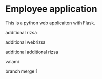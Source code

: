 # Employee application

This is a python web applicaiton with Flask.

additional rizsa

additional webrizsa

additional additional rizsa

valami

branch merge 1